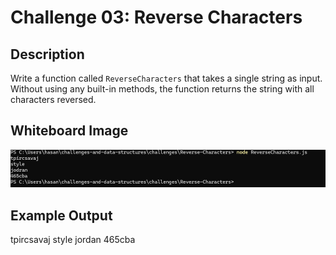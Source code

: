 # Challenge 03: Reverse Characters

## Description

Write a function called `ReverseCharacters` that takes a single string as input.  
Without using any built-in methods, the function returns the string with all characters reversed.

## Whiteboard Image

![Reverse-Characters](/challenges/Reverse-Characters/reverse-characters-screenshot.png)

## Example Output

tpircsavaj
style
jordan
465cba
